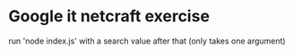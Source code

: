 # Google it netcraft exercise

run 'node index.js' with a search value after that (only takes one argument)